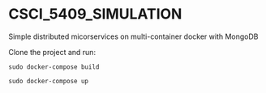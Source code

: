 # CSCI_5409_SIMULATION
Simple distributed micorservices on multi-container docker  with MongoDB

Clone the project and run:

    sudo docker-compose build

    sudo docker-compose up
